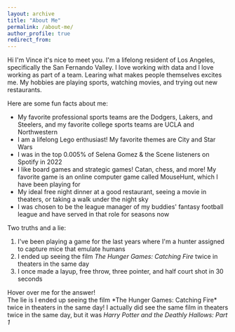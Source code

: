 ```yaml
---
layout: archive
title: "About Me"
permalink: /about-me/
author_profile: true
redirect_from:
---
```


Hi I'm Vince it's nice to meet you. I'm a lifelong resident of Los Angeles, specifically the San Fernando Valley. I love working with data and I love working as part of a team. Learing what makes people themselves excites me. My hobbies are playing sports, watching movies, and trying out new restaurants.

Here are some fun facts about me:
* My favorite professional sports teams are the Dodgers, Lakers, and Steelers, and my favorite college sports teams are UCLA and Northwestern
* I am a lifelong Lego enthusiast! My favorite themes are City and Star Wars
* I was in the top 0.005% of Selena Gomez & the Scene listeners on Spotify in 2022
* I like board games and strategic games! Catan, chess, and more! My favorite game is an online computer game called MouseHunt, which I have been playing for 
* My ideal free night dinner at a good restaurant, seeing a movie in theaters, or taking a walk under the night sky
* I was chosen to be the league manager of my buddies' fantasy football league and have served in that role for <script>document.write(new Date().getFullYear() - 2017)</script> seasons now

Two truths and a lie:
1. I've been playing a game for the last <script>document.write(Math.floor((Math.abs(new Date() - new Date("2010-10-14")) / 31556926000)))</script> years where I'm a hunter assigned to capture mice that emulate humans
2. I ended up seeing the film *The Hunger Games: Catching Fire* twice in theaters in the same day
3. I once made a layup, free throw, three pointer, and half court shot in 30 seconds

<div class="ttl_answer">Hover over me for the answer!</div>

<div class="hide">The lie is I ended up seeing the film *The Hunger Games: Catching Fire* twice in theaters in the same day! I actually did see the same film in theaters twice in the same day, but it was <em>Harry Potter and the Deathly Hallows: Part 1</em></div>